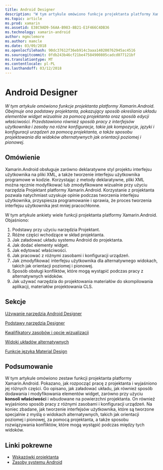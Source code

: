 ```yaml
---
title: Android Designer
description: "W tym artykule omówiono funkcje projektanta platformy Xamarin.Android. Obejmuje ona podstawy projektanta, pokazujący sposób określania układu elementów widget wizualnie za pomocą projektanta oraz sposób edycji właściwości. Przedstawiono również sposób pracy z interfejsów użytkownika i zasoby na różne konfiguracje, takie jak kompozycje, języki i konfiguracji urządzeń za pomocą projektanta, a także sposobu projektowania dla widoków alternatywnych jak orientacji poziomej i pionowej."
ms.topic: article
ms.prod: xamarin
ms.assetid: E38C9AD9-56AA-B983-8B21-E1F466C4DB36
ms.technology: xamarin-android
author: mgmclemore
ms.author: mamcle
ms.date: 03/09/2018
ms.openlocfilehash: 90dc37612f36eb914c3aaa140200762945ac4516
ms.sourcegitcommit: 0fdb243b46cf21be47584900805cadcd077121bf
ms.translationtype: MT
ms.contentlocale: pl-PL
ms.lasthandoff: 03/12/2018
---
```

# <a name="android-designer"></a>Android Designer

_W tym artykule omówiono funkcje projektanta platformy Xamarin.Android. Obejmuje ona podstawy projektanta, pokazujący sposób określania układu elementów widget wizualnie za pomocą projektanta oraz sposób edycji właściwości. Przedstawiono również sposób pracy z interfejsów użytkownika i zasoby na różne konfiguracje, takie jak kompozycje, języki i konfiguracji urządzeń za pomocą projektanta, a także sposobu projektowania dla widoków alternatywnych jak orientacji poziomej i pionowej._


## <a name="overview"></a>Omówienie

Xamarin.Android obsługuje zarówno deklaratywne styl projektu interfejsu użytkownika na pliki XML, a także tworzenie interfejsu użytkownika programowe w kodzie.
Korzystając z metody deklaratywne, pliki XML można ręcznie modyfikować lub zmodyfikowane wizualnie przy użyciu narzędzia Projektant platformy Xamarin.Android. Korzystanie z projektanta pozwala natychmiast uzyskuje opinie podczas tworzenia interfejsu użytkownika, przyspiesza programowanie i sprawia, że proces tworzenia interfejsu użytkownika jest mniej pracochłonne.

W tym artykule ankiety wiele funkcji projektanta platformy Xamarin.Android. Objaśniono:

1.  Podstawy przy użyciu narzędzia Projektant.
2.  Różne części wchodzące w skład projektanta.
3.  Jak załadować układu systemu Android do projektanta.
4.  Jak dodać elementy widget.
5.  Jak edytować właściwości.
6.  Jak pracować z różnymi zasobami i konfiguracji urządzeń.
7.  Jak zmodyfikować interfejsu użytkownika dla alternatywnego widokach, takich jak orientacji poziomej i pionowej. 
8.  Sposób obsługi konfliktów, które mogą wystąpić podczas pracy z alternatywnych widoków. 
9.  Jak używać narzędzia do projektowania materiałów do skompilowania aplikacji, materiałów projektowania CLS.



## <a name="sections"></a>Sekcje

 [Używanie narzędzia Android Designer](~/android/user-interface/android-designer/designer-walkthrough.md)

 [Podstawy narzędzia Designer](~/android/user-interface/android-designer/designer-basics.md)

 [Kwalifikatory zasobów i opcje wizualizacji](~/android/user-interface/android-designer/resource-qualifiers.md)

 [Widoki układów alternatywnych](~/android/user-interface/android-designer/alternative-layout-views.md)

 [Funkcje języka Material Design](~/android/user-interface/android-designer/material-design-features.md)



## <a name="summary"></a>Podsumowanie

W tym artykule omówiono zestaw funkcji projektanta platformy Xamarin.Android. Pokazano, jak rozpocząć pracę z projektanta i wyjaśniono jej różnych części. Go opisano, jak załadować układu, jak również sposób dodawania i modyfikowania elementów widget, zarówno przy użyciu **konsoli właściwości** i wbudowane na powierzchni projektanta. On również wyjaśniono sposób pracy z różnymi zasobami i konfiguracji urządzeń. Na koniec zbadane, jak tworzenie interfejsów użytkownika, które są tworzone specjalnie z myślą o widokach alternatywnych, takich jak orientacji poziomej i pionowej, za pomocą projektanta, a także sposobu rozwiązywania konfliktów, które mogą wystąpić podczas między tych widoków. 



## <a name="related-links"></a>Linki pokrewne

- [Wskazówki projektanta](~/android/user-interface/android-designer/designer-walkthrough.md)
- [Zasoby systemu Android](~/android/app-fundamentals/resources-in-android/index.md)
